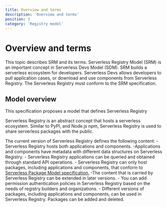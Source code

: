 ```yaml
---
title: Overview and terms
description: 'Overview and terms'
position: 3
category: 'Registry model'
---
```


# Overview and terms

This topic describes SRM and its terms. Serverless Registry Model (SRM) is an important concept in Serverless Devs Model (SDM). SRM builds a serverless ecosystem for developers. Serverless Devs allows developers to pull application cases, or download and use components from Serverless Registry. The Serverless Registry must conform to the SRM specification. 

## Model overview

This specification proposes a model that defines Serverless Registry

Serverless Registry is an abstract concept that hosts a serverless ecosystem. Similar to PyPI, and Node.js npm, Serverless Registry is used to share serverless packages with the public. 

The current version of Serverless Registry defines the following content: - Serverless Registry hosts both applications and components. -Applications and components have metadata with different data structures on Serverless Registry. - Serverless Registry applications can be queried and obtained through standard API operations. - Serverless Registry can only host packages, including applications and components, that conform to [Serverless Package Model specification.](../serverless_package_model) -The content that is carried by Serverless Registry can be extended in later versions. - You can add permission authentication policies in Serverless Registry based on the needs of registry builders and organizations. - Different versions of packages, including applications and components, can be used in Serverless Registry. Packages can be added and deleted.